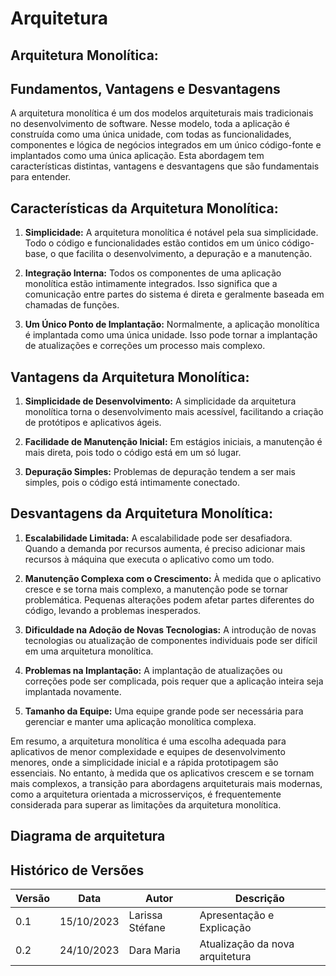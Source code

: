 # Arquitetura

## Arquitetura Monolítica: 
## Fundamentos, Vantagens e Desvantagens

A arquitetura monolítica é um dos modelos arquiteturais mais tradicionais no desenvolvimento de software. Nesse modelo, toda a aplicação é construída como uma única unidade, com todas as funcionalidades, componentes e lógica de negócios integrados em um único código-fonte e implantados como uma única aplicação. Esta abordagem tem características distintas, vantagens e desvantagens que são fundamentais para entender.

## Características da Arquitetura Monolítica:

1. **Simplicidade:** A arquitetura monolítica é notável pela sua simplicidade. Todo o código e funcionalidades estão contidos em um único código-base, o que facilita o desenvolvimento, a depuração e a manutenção.

2. **Integração Interna:** Todos os componentes de uma aplicação monolítica estão intimamente integrados. Isso significa que a comunicação entre partes do sistema é direta e geralmente baseada em chamadas de funções.

3. **Um Único Ponto de Implantação:** Normalmente, a aplicação monolítica é implantada como uma única unidade. Isso pode tornar a implantação de atualizações e correções um processo mais complexo.

## Vantagens da Arquitetura Monolítica:

1. **Simplicidade de Desenvolvimento:** A simplicidade da arquitetura monolítica torna o desenvolvimento mais acessível, facilitando a criação de protótipos e aplicativos ágeis.

2. **Facilidade de Manutenção Inicial:** Em estágios iniciais, a manutenção é mais direta, pois todo o código está em um só lugar.

3. **Depuração Simples:** Problemas de depuração tendem a ser mais simples, pois o código está intimamente conectado.

## Desvantagens da Arquitetura Monolítica:

1. **Escalabilidade Limitada:** A escalabilidade pode ser desafiadora. Quando a demanda por recursos aumenta, é preciso adicionar mais recursos à máquina que executa o aplicativo como um todo.

2. **Manutenção Complexa com o Crescimento:** À medida que o aplicativo cresce e se torna mais complexo, a manutenção pode se tornar problemática. Pequenas alterações podem afetar partes diferentes do código, levando a problemas inesperados.

3. **Dificuldade na Adoção de Novas Tecnologias:** A introdução de novas tecnologias ou atualização de componentes individuais pode ser difícil em uma arquitetura monolítica.

4. **Problemas na Implantação:** A implantação de atualizações ou correções pode ser complicada, pois requer que a aplicação inteira seja implantada novamente.

5. **Tamanho da Equipe:** Uma equipe grande pode ser necessária para gerenciar e manter uma aplicação monolítica complexa.

Em resumo, a arquitetura monolítica é uma escolha adequada para aplicativos de menor complexidade e equipes de desenvolvimento menores, onde a simplicidade inicial e a rápida prototipagem são essenciais. No entanto, à medida que os aplicativos crescem e se tornam mais complexos, a transição para abordagens arquiteturais mais modernas, como a arquitetura orientada a microsserviços, é frequentemente considerada para superar as limitações da arquitetura monolítica.

## Diagrama de arquitetura

## Histórico de Versões

| Versão  |  Data  | Autor  |  Descrição  |
| ------------------- | ------------------- | ------------------- | ------------------- |
| 0.1 | 15/10/2023  | Larissa Stéfane | Apresentação e Explicação |
| 0.2 | 24/10/2023  | Dara Maria  | Atualização da nova arquitetura |












